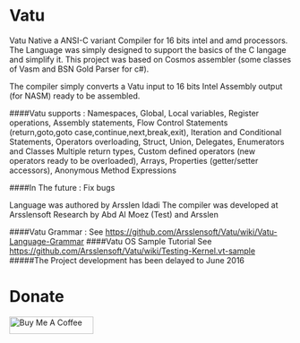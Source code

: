 # Vatu
Vatu Native a ANSI-C variant Compiler for 16 bits intel and amd processors.
The Language was simply designed to support the basics of the C langage and simplify it.
This project was based on Cosmos assembler (some classes of Vasm and BSN Gold Parser for c#).

The compiler simply converts a Vatu input to 16 bits Intel Assembly output (for NASM) ready to be
assembled.

####Vatu supports :
Namespaces,
Global, Local variables,
Register operations,
Assembly statements,
Flow Control Statements (return,goto,goto case,continue,next,break,exit),
Iteration and Conditional Statements,
Operators overloading,
Struct, Union, Delegates, Enumerators and Classes
Multiple return types,
Custom defined operators (new operators ready to be overloaded),
Arrays,
Properties (getter/setter accessors),
Anonymous Method Expressions



####In The future : 
Fix bugs

Language was authored by Arsslen Idadi
The compiler was developed at Arsslensoft Research by Abd Al Moez (Test) and Arsslen

####Vatu Grammar :
  See https://github.com/Arsslensoft/Vatu/wiki/Vatu-Language-Grammar
####Vatu OS Sample Tutorial
  See https://github.com/Arsslensoft/Vatu/wiki/Testing-Kernel.vt-sample
#####The Project development has been delayed to June 2016

# Donate
<a href="https://www.buymeacoffee.com/arsslensoft" target="_blank"><img src="https://cdn.buymeacoffee.com/buttons/default-blue.png" alt="Buy Me A Coffee" style="height: 31px !important;width: 150px !important;" ></a>

